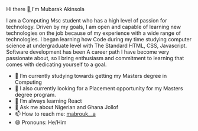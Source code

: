  Hi there 👋,I'm Mubarak Akinsola
 
I am a Computing Msc student who has a high level of passion for technology. Driven by my goals, I am open and capable of learning new technologies on the job because of my experience with a wide range of technologies. I began learning how Code during my time studying computer science at undergraduate level with The Standard HTML, CSS, Javascript. Software development has been A career path I have become very passionate about, so I bring enthusiasm and commitment to learning that comes with dedicating yourself to a goal.

<!--
📫 How to reach me: 

**Mubby09/Mubby09** is a ✨ _special_ ✨ repository because its `README.md` (this file) appears on your GitHub profile. 

Here are some ideas to get you started:

-->

- 🤔 I’m currently studying towards getting my Masters degree in Computing
- 🔭 I also currently looking for a Placement opportunity for my Masters degree program.
- 🌱 I’m always learning React
- 💬 Ask me about Nigerian and Ghana Jollof
- 📫 How to reach me: [mabrouk__a](https://twitter.com/Mabrouk__a)
- 😄 Pronouns: He/Him
<!-- - ⚡ Fun fact: I enjoy watching Call of duty on Youtube -->

